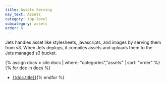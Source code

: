 ```yaml
---
title: Assets Serving
nav_text: Assets
category: top-level
subcategory: assets
order: 6
---
```


Jets handles asset like stylesheets, javascripts, and images by serving them from s3. When Jets deploys, it compiles assets and uploads them to the Jets managed s3 bucket.

{% assign docs = site.docs | where: "categories","assets" | sort: "order"  %}
{% for doc in docs %}
* [{{doc.title}}]({{doc.url}}){% endfor %}
